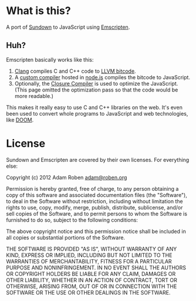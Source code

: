 # What is this?

A port of [Sundown](https://github.com/vmg/sundown) to JavaScript using
[Emscripten](https://github.com/kripken/emscripten).

## Huh?

Emscripten basically works like this:

1. [Clang](http://clang.llvm.org) compiles C and C++ code to [LLVM
   bitcode](http://llvm.org/releases/3.1/docs/BitCodeFormat.html).
2. A [custom
   compiler](https://github.com/kripken/emscripten/blob/master/src/compiler.js)
   hosted in [node.js](http://nodejs.org) compiles the bitcode to JavaScript.
3. Optionally, the [Closure
   Compiler](https://developers.google.com/closure/compiler/) is used to
   optimize the JavaScript. (This page omitted the optimization pass so that
   the code would be more readable.)

This makes it really easy to use C and C++ libraries on the web. It's even been
used to convert whole programs to JavaScript and web technologies, like
[DOOM](http://www.youtube.com/watch?v=WDUPZRQf7oc).

# License

Sundown and Emscripten are covered by their own licenses. For everything else:

Copyright (c) 2012 Adam Roben adam@roben.org

Permission is hereby granted, free of charge, to any person obtaining a copy of
this software and associated documentation files (the "Software"), to deal in
the Software without restriction, including without limitation the rights to
use, copy, modify, merge, publish, distribute, sublicense, and/or sell copies
of the Software, and to permit persons to whom the Software is furnished to do
so, subject to the following conditions:

The above copyright notice and this permission notice shall be included in all
copies or substantial portions of the Software.

THE SOFTWARE IS PROVIDED "AS IS", WITHOUT WARRANTY OF ANY KIND, EXPRESS OR
IMPLIED, INCLUDING BUT NOT LIMITED TO THE WARRANTIES OF MERCHANTABILITY,
FITNESS FOR A PARTICULAR PURPOSE AND NONINFRINGEMENT. IN NO EVENT SHALL THE
AUTHORS OR COPYRIGHT HOLDERS BE LIABLE FOR ANY CLAIM, DAMAGES OR OTHER
LIABILITY, WHETHER IN AN ACTION OF CONTRACT, TORT OR OTHERWISE, ARISING FROM,
OUT OF OR IN CONNECTION WITH THE SOFTWARE OR THE USE OR OTHER DEALINGS IN THE
SOFTWARE.
